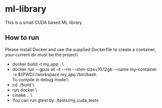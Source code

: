 # ml-library
This is a small CUDA based ML library
## How to run
Please install Docker and use the supplied Dockerfile to create a container, your current dir must be the project\
* docker build -t my_app . \
* docker run --gpus all -it --rm --shm-size=10.12gb --name my-container -v ${PWD}:/workspace my_app /bin/bash \
To compile in debug mode:\
* cd ./build \
* run docker \
* cmake .. \
* You can run gtest by ./tests/my_cuda_tests


